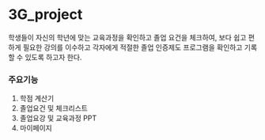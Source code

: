 # 3G_project
학생들이 자신의 학년에 맞는 교육과정을 확인하고 졸업 요건을 체크하여, 보다 쉽고 편하게 필요한 강의를 이수하고 각자에게 적절한 졸업 인증제도 프로그램을 확인하고 기록할 수 있도록 하고자 한다.

### 주요기능
1. 학점 계산기
2. 졸업요건 및 체크리스트
3. 졸업요강 및 교육과정 PPT
4. 마이페이지
